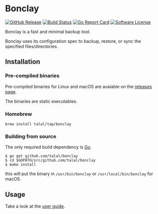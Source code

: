 # Bonclay

[![GitHub Release](https://img.shields.io/github/release/talal/bonclay.svg?style=flat-square)](https://github.com/talal/bonclay/releases/latest)
[![Build Status](https://img.shields.io/travis/talal/bonclay/master.svg?style=flat-square)](https://travis-ci.org/talal/bonclay)
[![Go Report Card](https://goreportcard.com/badge/github.com/talal/bonclay?style=flat-square)](https://goreportcard.com/report/github.com/talal/bonclay)
[![Software License](https://img.shields.io/github/license/talal/bonclay.svg?style=flat-square)](LICENSE)


Bonclay is a fast and minimal backup tool.

Bonclay uses its configuration spec to backup, restore, or sync the specified files/directories.

## Installation

### Pre-compiled binaries

Pre-compiled binaries for Linux and macOS are avaiable on the [releases page](https://github.com/talal/bonclay/releases/latest).

The binaries are static executables.

### Homebrew

```
brew install talal/tap/bonclay
```

### Building from source

The only required build dependency is [Go](https://golang.org/).

```
$ go get github.com/talal/bonclay
$ cd $GOPATH/src/github.com/talal/bonclay
$ make install
```

this will put the binary in `/usr/bin/bonclay` or `/usr/local/bin/bonclay` for macOS.

## Usage

Take a look at the [user guide](./doc/guide.md).
